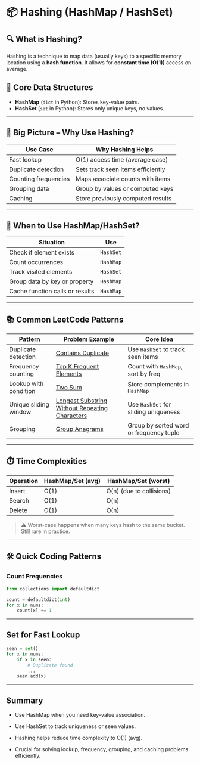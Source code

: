 # 📦 Hashing (HashMap / HashSet)

## 🔍 What is Hashing?

Hashing is a technique to map data (usually keys) to a specific memory location using a **hash function**. It allows for **constant time (O(1))** access on average.

## 🧱 Core Data Structures

- **HashMap** (`dict` in Python): Stores key-value pairs.
- **HashSet** (`set` in Python): Stores only unique keys, no values.

---

## 🧠 Big Picture – Why Use Hashing?

| Use Case            | Why Hashing Helps                        |
|---------------------|------------------------------------------|
| Fast lookup         | O(1) access time (average case)          |
| Duplicate detection | Sets track seen items efficiently        |
| Counting frequencies| Maps associate counts with items         |
| Grouping data       | Group by values or computed keys         |
| Caching             | Store previously computed results        |

---

## 🧭 When to Use HashMap/HashSet?

| Situation                        | Use          |
|----------------------------------|--------------|
| Check if element exists          | `HashSet`    |
| Count occurrences                | `HashMap`    |
| Track visited elements           | `HashSet`    |
| Group data by key or property    | `HashMap`    |
| Cache function calls or results  | `HashMap`    |

---

## 📚 Common LeetCode Patterns

| Pattern                 | Problem Example                                                                 | Core Idea                               |
|-------------------------|----------------------------------------------------------------------------------|------------------------------------------|
| Duplicate detection     | [Contains Duplicate](https://leetcode.com/problems/contains-duplicate/)         | Use `HashSet` to track seen items        |
| Frequency counting      | [Top K Frequent Elements](https://leetcode.com/problems/top-k-frequent-elements/)| Count with `HashMap`, sort by freq       |
| Lookup with condition   | [Two Sum](https://leetcode.com/problems/two-sum/)                                | Store complements in `HashMap`           |
| Unique sliding window   | [Longest Substring Without Repeating Characters](https://leetcode.com/problems/longest-substring-without-repeating-characters/) | Use `HashSet` for sliding uniqueness     |
| Grouping                | [Group Anagrams](https://leetcode.com/problems/group-anagrams/)                  | Group by sorted word or frequency tuple  |

---

## ⏱️ Time Complexities

| Operation | HashMap/Set (avg) | HashMap/Set (worst) |
|-----------|-------------------|----------------------|
| Insert    | O(1)              | O(n) (due to collisions) |
| Search    | O(1)              | O(n) |
| Delete    | O(1)              | O(n) |

> ⚠️ Worst-case happens when many keys hash to the same bucket. Still rare in practice.

---

## 🛠️ Quick Coding Patterns

### Count Frequencies
```python
from collections import defaultdict

count = defaultdict(int)
for x in nums:
    count[x] += 1
```

---

## Set for Fast Lookup

```python
seen = set()
for x in nums:
    if x in seen:
        # Duplicate found
        ...
    seen.add(x)
```

---

## Summary
- Use HashMap when you need key-value association.

- Use HashSet to track uniqueness or seen values.

- Hashing helps reduce time complexity to O(1) (avg).

- Crucial for solving lookup, frequency, grouping, and caching problems efficiently.

